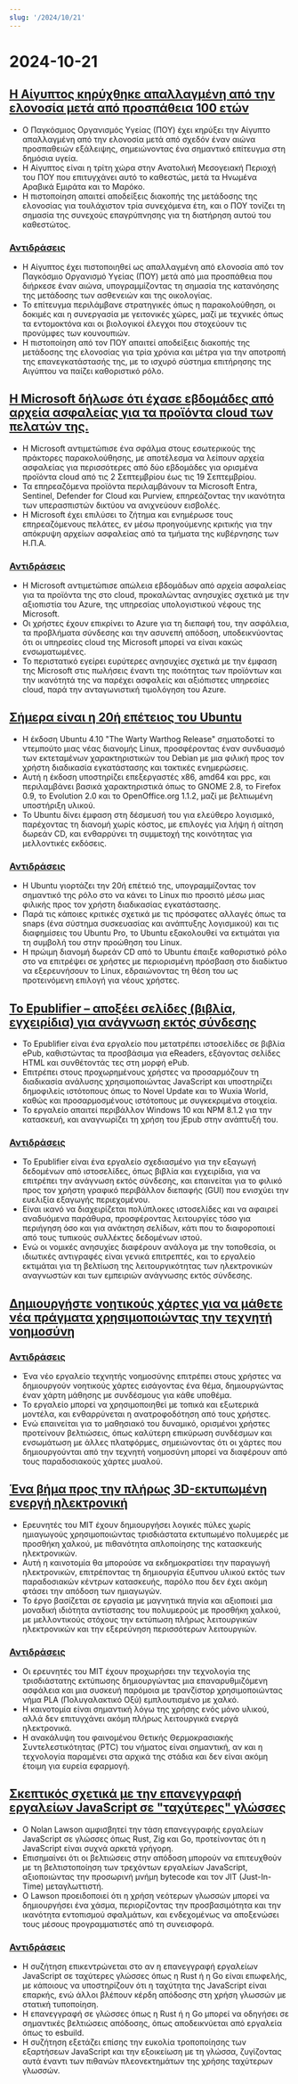 ```yaml
---
slug: '/2024/10/21'
---
```


# 2024-10-21

## [Η Αίγυπτος κηρύχθηκε απαλλαγμένη από την ελονοσία μετά από προσπάθεια 100 ετών](https://www.bbc.com/news/articles/cm2yl8pjgn2o)

- Ο Παγκόσμιος Οργανισμός Υγείας (ΠΟΥ) έχει κηρύξει την Αίγυπτο απαλλαγμένη από την ελονοσία μετά από σχεδόν έναν αιώνα προσπαθειών εξάλειψης, σημειώνοντας ένα σημαντικό επίτευγμα στη δημόσια υγεία.
- Η Αίγυπτος είναι η τρίτη χώρα στην Ανατολική Μεσογειακή Περιοχή του ΠΟΥ που επιτυγχάνει αυτό το καθεστώς, μετά τα Ηνωμένα Αραβικά Εμιράτα και το Μαρόκο.
- Η πιστοποίηση απαιτεί αποδείξεις διακοπής της μετάδοσης της ελονοσίας για τουλάχιστον τρία συνεχόμενα έτη, και ο ΠΟΥ τονίζει τη σημασία της συνεχούς επαγρύπνησης για τη διατήρηση αυτού του καθεστώτος.

### [Αντιδράσεις](https://news.ycombinator.com/item?id=41903616)

- Η Αίγυπτος έχει πιστοποιηθεί ως απαλλαγμένη από ελονοσία από τον Παγκόσμιο Οργανισμό Υγείας (ΠΟΥ) μετά από μια προσπάθεια που διήρκεσε έναν αιώνα, υπογραμμίζοντας τη σημασία της κατανόησης της μετάδοσης των ασθενειών και της οικολογίας.
- Το επίτευγμα περιλάμβανε στρατηγικές όπως η παρακολούθηση, οι δοκιμές και η συνεργασία με γειτονικές χώρες, μαζί με τεχνικές όπως τα εντομοκτόνα και οι βιολογικοί έλεγχοι που στοχεύουν τις προνύμφες των κουνουπιών.
- Η πιστοποίηση από τον ΠΟΥ απαιτεί αποδείξεις διακοπής της μετάδοσης της ελονοσίας για τρία χρόνια και μέτρα για την αποτροπή της επανεγκατάστασής της, με το ισχυρό σύστημα επιτήρησης της Αιγύπτου να παίζει καθοριστικό ρόλο.

## [Η Microsoft δήλωσε ότι έχασε εβδομάδες από αρχεία ασφαλείας για τα προϊόντα cloud των πελατών της.](https://techcrunch.com/2024/10/17/microsoft-said-it-lost-weeks-of-security-logs-for-its-customers-cloud-products/)

- Η Microsoft αντιμετώπισε ένα σφάλμα στους εσωτερικούς της πράκτορες παρακολούθησης, με αποτέλεσμα να λείπουν αρχεία ασφαλείας για περισσότερες από δύο εβδομάδες για ορισμένα προϊόντα cloud από τις 2 Σεπτεμβρίου έως τις 19 Σεπτεμβρίου.
- Τα επηρεαζόμενα προϊόντα περιλαμβάνουν τα Microsoft Entra, Sentinel, Defender for Cloud και Purview, επηρεάζοντας την ικανότητα των υπερασπιστών δικτύου να ανιχνεύουν εισβολές.
- Η Microsoft έχει επιλύσει το ζήτημα και ενημέρωσε τους επηρεαζόμενους πελάτες, εν μέσω προηγούμενης κριτικής για την απόκρυψη αρχείων ασφαλείας από τα τμήματα της κυβέρνησης των Η.Π.Α.

### [Αντιδράσεις](https://news.ycombinator.com/item?id=41898723)

- Η Microsoft αντιμετώπισε απώλεια εβδομάδων από αρχεία ασφαλείας για τα προϊόντα της στο cloud, προκαλώντας ανησυχίες σχετικά με την αξιοπιστία του Azure, της υπηρεσίας υπολογιστικού νέφους της Microsoft.
- Οι χρήστες έχουν επικρίνει το Azure για τη διεπαφή του, την ασφάλεια, τα προβλήματα σύνδεσης και την ασυνεπή απόδοση, υποδεικνύοντας ότι οι υπηρεσίες cloud της Microsoft μπορεί να είναι κακώς ενσωματωμένες.
- Το περιστατικό εγείρει ευρύτερες ανησυχίες σχετικά με την έμφαση της Microsoft στις πωλήσεις έναντι της ποιότητας των προϊόντων και την ικανότητά της να παρέχει ασφαλείς και αξιόπιστες υπηρεσίες cloud, παρά την ανταγωνιστική τιμολόγηση του Azure.

## [Σήμερα είναι η 20ή επέτειος του Ubuntu](https://lists.ubuntu.com/archives/ubuntu-announce/2004-October/000003.html)

- Η έκδοση Ubuntu 4.10 "The Warty Warthog Release" σηματοδοτεί το ντεμπούτο μιας νέας διανομής Linux, προσφέροντας έναν συνδυασμό των εκτεταμένων χαρακτηριστικών του Debian με μια φιλική προς τον χρήστη διαδικασία εγκατάστασης και τακτικές ενημερώσεις.
- Αυτή η έκδοση υποστηρίζει επεξεργαστές x86, amd64 και ppc, και περιλαμβάνει βασικά χαρακτηριστικά όπως το GNOME 2.8, το Firefox 0.9, το Evolution 2.0 και το OpenOffice.org 1.1.2, μαζί με βελτιωμένη υποστήριξη υλικού.
- Το Ubuntu δίνει έμφαση στη δέσμευσή του για ελεύθερο λογισμικό, παρέχοντας τη διανομή χωρίς κόστος, με επιλογές για λήψη ή αίτηση δωρεάν CD, και ενθαρρύνει τη συμμετοχή της κοινότητας για μελλοντικές εκδόσεις.

### [Αντιδράσεις](https://news.ycombinator.com/item?id=41898736)

- Η Ubuntu γιορτάζει την 20ή επέτειό της, υπογραμμίζοντας τον σημαντικό της ρόλο στο να κάνει το Linux πιο προσιτό μέσω μιας φιλικής προς τον χρήστη διαδικασίας εγκατάστασης.
- Παρά τις κάποιες κριτικές σχετικά με τις πρόσφατες αλλαγές όπως τα snaps (ένα σύστημα συσκευασίας και ανάπτυξης λογισμικού) και τις διαφημίσεις του Ubuntu Pro, το Ubuntu εξακολουθεί να εκτιμάται για τη συμβολή του στην προώθηση του Linux.
- Η πρώιμη διανομή δωρεάν CD από το Ubuntu έπαιξε καθοριστικό ρόλο στο να επιτρέψει σε χρήστες με περιορισμένη πρόσβαση στο διαδίκτυο να εξερευνήσουν το Linux, εδραιώνοντας τη θέση του ως προτεινόμενη επιλογή για νέους χρήστες.

## [Το Epublifier – αποξέει σελίδες (βιβλία, εγχειρίδια) για ανάγνωση εκτός σύνδεσης](https://github.com/maoserr/epublifier)

- Το Epublifier είναι ένα εργαλείο που μετατρέπει ιστοσελίδες σε βιβλία ePub, καθιστώντας τα προσβάσιμα για eReaders, εξάγοντας σελίδες HTML και συνθέτοντάς τες στη μορφή ePub.
- Επιτρέπει στους προχωρημένους χρήστες να προσαρμόζουν τη διαδικασία ανάλυσης χρησιμοποιώντας JavaScript και υποστηρίζει δημοφιλείς ιστότοπους όπως το Novel Update και το Wuxia World, καθώς και προσαρμοσμένους ιστότοπους με συγκεκριμένα στοιχεία.
- Το εργαλείο απαιτεί περιβάλλον Windows 10 και NPM 8.1.2 για την κατασκευή, και αναγνωρίζει τη χρήση του jEpub στην ανάπτυξή του.

### [Αντιδράσεις](https://news.ycombinator.com/item?id=41903864)

- Το Epublifier είναι ένα εργαλείο σχεδιασμένο για την εξαγωγή δεδομένων από ιστοσελίδες, όπως βιβλία και εγχειρίδια, για να επιτρέπει την ανάγνωση εκτός σύνδεσης, και επαινείται για το φιλικό προς τον χρήστη γραφικό περιβάλλον διεπαφής (GUI) που ενισχύει την ευελιξία εξαγωγής περιεχομένου.
- Είναι ικανό να διαχειρίζεται πολύπλοκες ιστοσελίδες και να αφαιρεί αναδυόμενα παράθυρα, προσφέροντας λειτουργίες τόσο για περιήγηση όσο και για ανάκτηση σελίδων, κάτι που το διαφοροποιεί από τους τυπικούς συλλέκτες δεδομένων ιστού.
- Ενώ οι νομικές ανησυχίες διαφέρουν ανάλογα με την τοποθεσία, οι ιδιωτικές αντιγραφές είναι γενικά επιτρεπτές, και το εργαλείο εκτιμάται για τη βελτίωση της λειτουργικότητας των ηλεκτρονικών αναγνωστών και των εμπειριών ανάγνωσης εκτός σύνδεσης.

## [Δημιουργήστε νοητικούς χάρτες για να μάθετε νέα πράγματα χρησιμοποιώντας την τεχνητή νοημοσύνη](https://github.com/aotakeda/learn-thing)

### [Αντιδράσεις](https://news.ycombinator.com/item?id=41898076)

- Ένα νέο εργαλείο τεχνητής νοημοσύνης επιτρέπει στους χρήστες να δημιουργούν νοητικούς χάρτες εισάγοντας ένα θέμα, δημιουργώντας έναν χάρτη μάθησης με συνδέσμους για κάθε υποθέμα.
- Το εργαλείο μπορεί να χρησιμοποιηθεί με τοπικά και εξωτερικά μοντέλα, και ενθαρρύνεται η ανατροφοδότηση από τους χρήστες.
- Ενώ επαινείται για το μαθησιακό του δυναμικό, ορισμένοι χρήστες προτείνουν βελτιώσεις, όπως καλύτερη επικύρωση συνδέσμων και ενσωμάτωση με άλλες πλατφόρμες, σημειώνοντας ότι οι χάρτες που δημιουργούνται από την τεχνητή νοημοσύνη μπορεί να διαφέρουν από τους παραδοσιακούς χάρτες μυαλού.

## [Ένα βήμα προς την πλήρως 3D-εκτυπωμένη ενεργή ηλεκτρονική](https://news.mit.edu/2024/mit-team-takes-major-step-toward-fully-3d-printed-active-electronics-1015)

- Ερευνητές του MIT έχουν δημιουργήσει λογικές πύλες χωρίς ημιαγωγούς χρησιμοποιώντας τρισδιάστατα εκτυπωμένο πολυμερές με προσθήκη χαλκού, με πιθανότητα απλοποίησης της κατασκευής ηλεκτρονικών.
- Αυτή η καινοτομία θα μπορούσε να εκδημοκρατίσει την παραγωγή ηλεκτρονικών, επιτρέποντας τη δημιουργία έξυπνου υλικού εκτός των παραδοσιακών κέντρων κατασκευής, παρόλο που δεν έχει ακόμη φτάσει την απόδοση των ημιαγωγών.
- Το έργο βασίζεται σε εργασία με μαγνητικά πηνία και αξιοποιεί μια μοναδική ιδιότητα αντίστασης του πολυμερούς με προσθήκη χαλκού, με μελλοντικούς στόχους την εκτύπωση πλήρως λειτουργικών ηλεκτρονικών και την εξερεύνηση περισσότερων λειτουργιών.

### [Αντιδράσεις](https://news.ycombinator.com/item?id=41899873)

- Οι ερευνητές του MIT έχουν προχωρήσει την τεχνολογία της τρισδιάστατης εκτύπωσης δημιουργώντας μια επαναρυθμιζόμενη ασφάλεια και μια συσκευή παρόμοια με τρανζίστορ χρησιμοποιώντας νήμα PLA (Πολυγαλακτικό Οξύ) εμπλουτισμένο με χαλκό.
- Η καινοτομία είναι σημαντική λόγω της χρήσης ενός μόνο υλικού, αλλά δεν επιτυγχάνει ακόμη πλήρως λειτουργικά ενεργά ηλεκτρονικά.
- Η ανακάλυψη του φαινομένου Θετικής Θερμοκρασιακής Συντελεστικότητας (PTC) του νήματος είναι σημαντική, αν και η τεχνολογία παραμένει στα αρχικά της στάδια και δεν είναι ακόμη έτοιμη για ευρεία εφαρμογή.

## [Σκεπτικός σχετικά με την επανεγγραφή εργαλείων JavaScript σε "ταχύτερες" γλώσσες](https://nolanlawson.com/2024/10/20/why-im-skeptical-of-rewriting-javascript-tools-in-faster-languages/)

- Ο Nolan Lawson αμφισβητεί την τάση επανεγγραφής εργαλείων JavaScript σε γλώσσες όπως Rust, Zig και Go, προτείνοντας ότι η JavaScript είναι συχνά αρκετά γρήγορη.
- Επισημαίνει ότι οι βελτιώσεις στην απόδοση μπορούν να επιτευχθούν με τη βελτιστοποίηση των τρεχόντων εργαλείων JavaScript, αξιοποιώντας την προσωρινή μνήμη bytecode και τον JIT (Just-In-Time) μεταγλωττιστή.
- Ο Lawson προειδοποιεί ότι η χρήση νεότερων γλωσσών μπορεί να δημιουργήσει ένα χάσμα, περιορίζοντας την προσβασιμότητα και την ικανότητα εντοπισμού σφαλμάτων, και ενδεχομένως να αποξενώσει τους μέσους προγραμματιστές από τη συνεισφορά.

### [Αντιδράσεις](https://news.ycombinator.com/item?id=41898603)

- Η συζήτηση επικεντρώνεται στο αν η επανεγγραφή εργαλείων JavaScript σε ταχύτερες γλώσσες όπως η Rust ή η Go είναι επωφελής, με κάποιους να υποστηρίζουν ότι η ταχύτητα της JavaScript είναι επαρκής, ενώ άλλοι βλέπουν κέρδη απόδοσης στη χρήση γλωσσών με στατική τυποποίηση.
- Η επανεγγραφή σε γλώσσες όπως η Rust ή η Go μπορεί να οδηγήσει σε σημαντικές βελτιώσεις απόδοσης, όπως αποδεικνύεται από εργαλεία όπως το esbuild.
- Η συζήτηση εξετάζει επίσης την ευκολία τροποποίησης των εξαρτήσεων JavaScript και την εξοικείωση με τη γλώσσα, ζυγίζοντας αυτά έναντι των πιθανών πλεονεκτημάτων της χρήσης ταχύτερων γλωσσών.

<head>
  <meta property="og:title" content="Η Αίγυπτος κηρύχθηκε απαλλαγμένη από την ελονοσία μετά από προσπάθεια 100 ετών" />
  <meta property="og:type" content="website" />
  <meta property="og:image" content="https://og.cho.sh/api/og/?title=%CE%97%20%CE%91%CE%AF%CE%B3%CF%85%CF%80%CF%84%CE%BF%CF%82%20%CE%BA%CE%B7%CF%81%CF%8D%CF%87%CE%B8%CE%B7%CE%BA%CE%B5%20%CE%B1%CF%80%CE%B1%CE%BB%CE%BB%CE%B1%CE%B3%CE%BC%CE%AD%CE%BD%CE%B7%20%CE%B1%CF%80%CF%8C%20%CF%84%CE%B7%CE%BD%20%CE%B5%CE%BB%CE%BF%CE%BD%CE%BF%CF%83%CE%AF%CE%B1%20%CE%BC%CE%B5%CF%84%CE%AC%20%CE%B1%CF%80%CF%8C%20%CF%80%CF%81%CE%BF%CF%83%CF%80%CE%AC%CE%B8%CE%B5%CE%B9%CE%B1%20100%20%CE%B5%CF%84%CF%8E%CE%BD&subheading=%CE%94%CE%B5%CF%85%CF%84%CE%AD%CF%81%CE%B1%2021%20%CE%9F%CE%BA%CF%84%CF%89%CE%B2%CF%81%CE%AF%CE%BF%CF%85%202024%3A%20%CE%A0%CE%B5%CF%81%CE%AF%CE%BB%CE%B7%CF%88%CE%B7%20Hacker%20News" />
</head>
